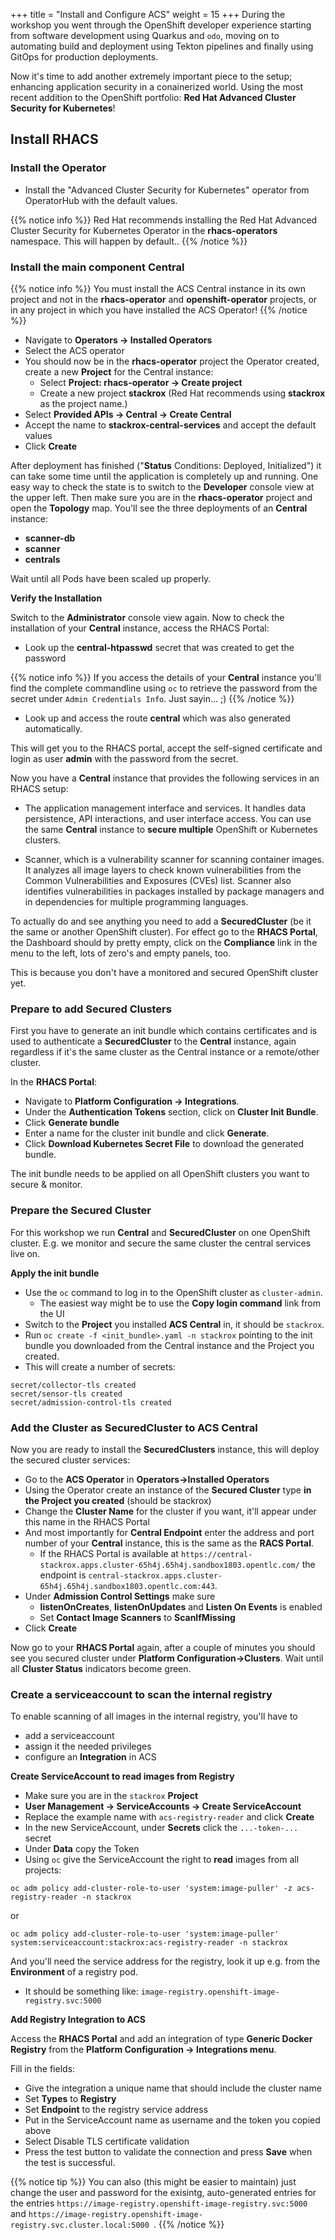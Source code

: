 +++
title = "Install and Configure ACS"
weight = 15
+++
During the workshop you went through the OpenShift developer experience starting from software development using Quarkus and `odo`, moving on to automating build and deployment using Tekton pipelines and finally using GitOps for production deployments.

Now it's time to add another extremely important piece to the setup; enhancing application security in a conainerized world. Using the most recent addition to the OpenShift portfolio: **Red Hat Advanced Cluster Security for Kubernetes**!

## Install RHACS
### Install the Operator
- Install the "Advanced Cluster Security for Kubernetes" operator from OperatorHub with the default values.

{{% notice info %}}
Red Hat recommends installing the Red Hat Advanced Cluster Security for Kubernetes Operator in the **rhacs-operators** namespace. This will happen by default..
{{% /notice %}}

### Install the main component **Central**

{{% notice info %}}
You must install the ACS Central instance in its own project and not in the **rhacs-operator** and **openshift-operator** projects, or in any project in which you have installed the ACS Operator!
{{% /notice %}}

- Navigate to **Operators → Installed Operators**
- Select the ACS operator
- You should now be in the **rhacs-operator** project the Operator created, create a new **Project** for the Central instance:
  - Select **Project: rhacs-operator → Create project**
  - Create a new project **stackrox** (Red Hat recommends using **stackrox** as the project name.)
- Select **Provided APIs → Central → Create Central**
- Accept the name to **stackrox-central-services** and accept the default values
- Click **Create**

After deployment has finished ("**Status** Conditions: Deployed, Initialized") it can take some time until the application is completely up and running. One easy way to check the state is to switch to the **Developer** console view at the upper left. Then make sure you are in the **rhacs-operator** project and open the **Topology** map. You'll see the three deployments of an **Central** instance:
- **scanner-db** 
- **scanner**
- **centrals**

Wait until all Pods have been scaled up properly.

**Verify the Installation**

Switch to the **Administrator** console view again. Now to check the installation of your **Central** instance, access the RHACS Portal:
  - Look up the **central-htpasswd** secret that was created to get the password

{{% notice info %}}
If you access the details of your **Central** instance you'll find the complete commandline using `oc` to retrieve the password from the secret under `Admin Credentials Info`. Just sayin... ;)
{{% /notice %}}
  
  - Look up  and access the route **central** which was also generated automatically.

This will get you to the RHACS portal, accept the self-signed certificate and login as user **admin** with the password from the secret.

Now you have a **Central** instance that provides the following services in an
RHACS setup:

- The application management interface and services. It handles data persistence, API interactions, and user interface access. You can use the same **Central** instance to **secure multiple** OpenShift or Kubernetes clusters.

- Scanner, which is a vulnerability scanner for  scanning container images. It analyzes all image layers to check known vulnerabilities from the Common Vulnerabilities and Exposures (CVEs) list. Scanner also identifies vulnerabilities in packages installed by package managers and in dependencies for multiple programming languages.

To actually do and see anything you need to add a **SecuredCluster** (be it the same or another OpenShift cluster). For effect go to the **RHACS Portal**, the Dashboard should by pretty empty, click on the **Compliance** link in the menu to the left, lots of zero's and empty panels, too.

This is because you don't have a monitored and secured OpenShift cluster yet.

### Prepare to add Secured Clusters

First you have to generate an init bundle which contains certificates and is used to authenticate a **SecuredCluster** to the **Central** instance, again regardless if it's the same cluster as the Central instance or a remote/other cluster.

In the **RHACS Portal**:

- Navigate to **Platform Configuration → Integrations**.
- Under the **Authentication Tokens** section, click on **Cluster Init Bundle**.
- Click **Generate bundle**
- Enter a name for the cluster init bundle and click **Generate**.
- Click **Download Kubernetes Secret File** to download the generated bundle.

The init bundle needs to be applied on all OpenShift clusters you want to secure & monitor.

### Prepare the Secured Cluster
For this workshop we run **Central** and **SecuredCluster** on one OpenShift cluster. E.g. we monitor and secure the same cluster the central services live on.

**Apply the init bundle**

- Use the `oc` command to log in to the OpenShift cluster as `cluster-admin`.
  - The easiest way might be to use the **Copy login command** link from the UI
- Switch to the **Project** you installed **ACS Central** in, it should be `stackrox`.
- Run `oc create -f <init_bundle>.yaml -n stackrox` pointing to the init bundle you downloaded from the Central instance and the Project you created.
- This will create a number of secrets:

```
secret/collector-tls created
secret/sensor-tls created
secret/admission-control-tls created
```

### Add the Cluster as **SecuredCluster** to **ACS Central**

Now you are ready to install the **SecuredClusters** instance, this will deploy the secured cluster services:

- Go to the **ACS Operator** in **Operators->Installed Operators**
- Using the Operator create an instance of the **Secured Cluster** type **in the Project you created** (should be stackrox)
- Change the **Cluster Name** for the cluster if you want, it'll appear under this name in the RHACS Portal
- And most importantly for **Central Endpoint**  enter the address and port number of your **Central** instance, this is the same as the **RACS Portal**.
  - If the RHACS Portal is available at `https://central-stackrox.apps.cluster-65h4j.65h4j.sandbox1803.opentlc.com/` the endpoint is `central-stackrox.apps.cluster-65h4j.65h4j.sandbox1803.opentlc.com:443`.
- Under **Admission Control Settings** make sure
  - **listenOnCreates**, **listenOnUpdates** and **Listen On Events** is enabled
  - Set **Contact Image Scanners** to **ScanIfMissing**
- Click **Create**

Now go to your **RHACS Portal** again, after a couple of minutes you should see you secured cluster under **Platform Configuration->Clusters**. Wait until all **Cluster Status** indicators become green.

### Create a serviceaccount to scan the internal registry
To enable scanning of all images in the internal registry, you'll have to
-  add a serviceaccount
- assign it the needed privileges
- configure an **Integration** in ACS

**Create ServiceAccount to read images from Registry**
- Make sure you are in the `stackrox` **Project**
- **User Management -> ServiceAccounts -> Create ServiceAccount**
- Replace the example name with `acs-registry-reader` and click **Create**
- In the new ServiceAccount, under **Secrets** click the `...-token-...` secret
- Under **Data** copy the Token
- Using `oc` give the ServiceAccount the right to **read** images from all projects:

```
oc adm policy add-cluster-role-to-user 'system:image-puller' -z acs-registry-reader -n stackrox
```

or

```
oc adm policy add-cluster-role-to-user 'system:image-puller' system:serviceaccount:stackrox:acs-registry-reader -n stackrox
```
And you'll need the service address for the registry, look it up e.g. from the **Environment** of a registry pod.
  - It should be something like: `image-registry.openshift-image-registry.svc:5000`


**Add Registry Integration to ACS**

Access the **RHACS Portal** and add an integration of type **Generic Docker Registry** from the **Platform Configuration -> Integrations menu**.

Fill in the fields:
- Give the integration a unique name that should include the cluster name
- Set **Types** to **Registry**
- Set **Endpoint** to the registry service address
- Put in the ServiceAccount name as username and the token you copied above
- Select Disable TLS certificate validation
- Press the test button to validate the connection and press **Save** when the test is successful.

{{% notice tip %}}
You can also (this might be easier to maintain) just change the user and password for the exisintg, auto-generated entries for the entries `https://image-registry.openshift-image-registry.svc:5000
` and `https://image-registry.openshift-image-registry.svc.cluster.local:5000
`.
{{% /notice %}}

